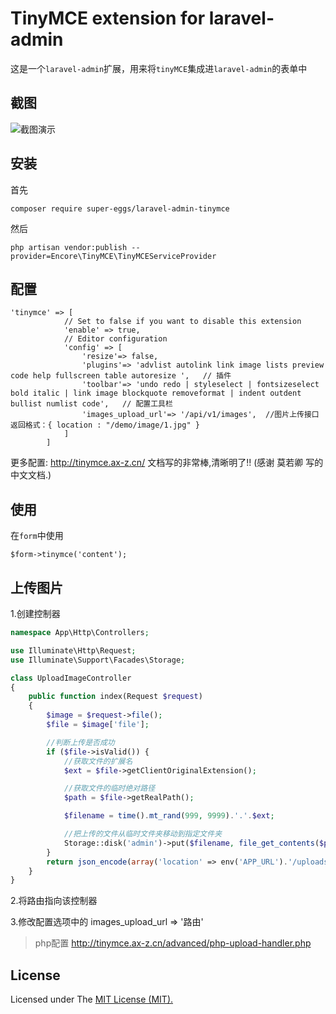 TinyMCE extension for laravel-admin
======

这是一个`laravel-admin`扩展，用来将`tinyMCE`集成进`laravel-admin`的表单中

## 截图

![截图演示](https://tva1.sinaimg.cn/large/00831rSTly1gcqectsfz1j31km0ckgmx.jpg)

## 安装

首先

```composer require super-eggs/laravel-admin-tinymce```

然后

```php artisan vendor:publish --provider=Encore\TinyMCE\TinyMCEServiceProvider```

## 配置

```
'tinymce' => [
            // Set to false if you want to disable this extension
            'enable' => true,
            // Editor configuration
            'config' => [
                'resize'=> false,
                'plugins'=> 'advlist autolink link image lists preview code help fullscreen table autoresize ',   // 插件
                'toolbar'=> 'undo redo | styleselect | fontsizeselect bold italic | link image blockquote removeformat | indent outdent bullist numlist code',   // 配置工具栏
                'images_upload_url'=> '/api/v1/images',  //图片上传接口  返回格式：{ location : "/demo/image/1.jpg" }
            ]
        ]
```
更多配置: http://tinymce.ax-z.cn/  文档写的非常棒,清晰明了!! (感谢 莫若卿 写的中文文档.)



## 使用

在`form`中使用

```
$form->tinymce('content');
```

## 上传图片

1.创建控制器

```php
namespace App\Http\Controllers;

use Illuminate\Http\Request;
use Illuminate\Support\Facades\Storage;

class UploadImageController
{
    public function index(Request $request)
    {
        $image = $request->file();
        $file = $image['file'];

        //判断上传是否成功
        if ($file->isValid()) {
            //获取文件的扩展名
            $ext = $file->getClientOriginalExtension();

            //获取文件的临时绝对路径
            $path = $file->getRealPath();

            $filename = time().mt_rand(999, 9999).'.'.$ext;

            //把上传的文件从临时文件夹移动到指定文件夹
            Storage::disk('admin')->put($filename, file_get_contents($path));
        }
        return json_encode(array('location' => env('APP_URL').'/uploads/'.$filename));
    }
}
```
2.将路由指向该控制器

3.修改配置选项中的 images_upload_url => '路由'

> php配置 http://tinymce.ax-z.cn/advanced/php-upload-handler.php

## License

Licensed under The [MIT License (MIT).](https://github.com/super-eggs/tinymce/blob/master/LICENSE)
